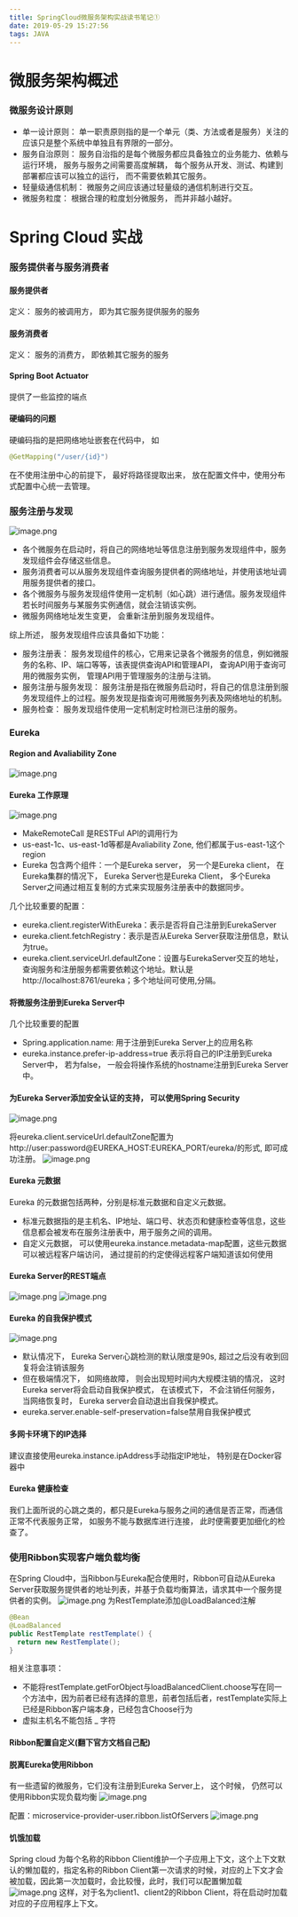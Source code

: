```yaml
---
title: SpringCloud微服务架构实战读书笔记①
date: 2019-05-29 15:27:56
tags: JAVA
---
```


# 微服务架构概述

### 微服务设计原则
- 单一设计原则： 单一职责原则指的是一个单元（类、方法或者是服务）关注的应该只是整个系统中单独且有界限的一部分。
- 服务自治原则： 服务自治指的是每个微服务都应具备独立的业务能力、依赖与运行环境， 服务与服务之间需要高度解耦， 每个服务从开发、测试、构建到部署都应该可以独立的运行， 而不需要依赖其它服务。
- 轻量级通信机制： 微服务之间应该通过轻量级的通信机制进行交互。
- 微服务粒度： 根据合理的粒度划分微服务， 而并非越小越好。

<!--more-->

# Spring Cloud 实战

### 服务提供者与服务消费者

#### 服务提供者
定义： 服务的被调用方， 即为其它服务提供服务的服务


#### 服务消费者
定义： 服务的消费方， 即依赖其它服务的服务


#### Spring Boot Actuator
提供了一些监控的端点

#### 硬编码的问题
硬编码指的是把网络地址嵌套在代码中， 如
```java
@GetMapping("/user/{id}")
```
在不使用注册中心的前提下， 最好将路径提取出来， 放在配置文件中，使用分布式配置中心统一去管理。

### 服务注册与发现
![image.png](https://upload-images.jianshu.io/upload_images/13918038-ea202a8b6cfc0a3f.png?imageMogr2/auto-orient/strip%7CimageView2/2/w/1240)
- 各个微服务在启动时，将自己的网络地址等信息注册到服务发现组件中，服务发现组件会存储这些信息。
- 服务消费者可以从服务发现组件查询服务提供者的网络地址，并使用该地址调用服务提供者的接口。
- 各个微服务与服务发现组件使用一定机制（如心跳）进行通信。服务发现组件若长时间服务与某服务实例通信，就会注销该实例。
- 微服务网络地址发生变更， 会重新注册到服务发现组件。

综上所述， 服务发现组件应该具备如下功能：
- 服务注册表： 服务发现组件的核心，它用来记录各个微服务的信息，例如微服务的名称、IP、端口等等，该表提供查询API和管理API， 查询API用于查询可用的微服务实例， 管理API用于管理服务的注册与注销。
- 服务注册与服务发现： 服务注册是指在微服务启动时，将自己的信息注册到服务发现组件上的过程。服务发现是指查询可用微服务列表及网络地址的机制。
- 服务检查： 服务发现组件使用一定机制定时检测已注册的服务。

### Eureka

#### Region and Avaliability Zone
![image.png](https://upload-images.jianshu.io/upload_images/13918038-23d39681d04f8e38.png?imageMogr2/auto-orient/strip%7CimageView2/2/w/1240)

#### Eureka 工作原理
![image.png](https://upload-images.jianshu.io/upload_images/13918038-a502e8b0978441bc.png?imageMogr2/auto-orient/strip%7CimageView2/2/w/1240)
- MakeRemoteCall 是RESTFul API的调用行为
- us-east-1c、us-east-1d等都是Avaliability Zone, 他们都属于us-east-1这个region
- Eureka 包含两个组件：一个是Eureka server， 另一个是Eureka client， 在Eureka集群的情况下， Eureka Server也是Eureka Client， 多个Eureka Server之间通过相互复制的方式来实现服务注册表中的数据同步。

几个比较重要的配置：
- eureka.client.registerWithEureka：表示是否将自己注册到EurekaServer
- eureka.client.fetchRegistry：表示是否从Eureka Server获取注册信息，默认为true。
- eureka.client.serviceUrl.defaultZone：设置与EurekaServer交互的地址，查询服务和注册服务都需要依赖这个地址。默认是http://localhost:8761/eureka；多个地址间可使用,分隔。

#### 将微服务注册到Eureka Server中
几个比较重要的配置
- Spring.application.name: 用于注册到Eureka Server上的应用名称
- eureka.instance.prefer-ip-address=true 表示将自己的IP注册到Eureka Server中， 若为false， 一般会将操作系统的hostname注册到Eureka Server中。

#### 为Eureka Server添加安全认证的支持， 可以使用Spring Security
![image.png](https://upload-images.jianshu.io/upload_images/13918038-26f6b2a271ef2fc1.png?imageMogr2/auto-orient/strip%7CimageView2/2/w/1240)  

   将eureka.client.serviceUrl.defaultZone配置为http://user:password@EUREKA_HOST:EUREKA_PORT/eureka/的形式, 即可成功注册。
![image.png](https://upload-images.jianshu.io/upload_images/13918038-3ee039946a47b453.png?imageMogr2/auto-orient/strip%7CimageView2/2/w/1240)

#### Eureka 元数据
Eureka 的元数据包括两种，分别是标准元数据和自定义元数据。

- 标准元数据指的是主机名、IP地址、端口号、状态页和健康检查等信息，这些信息都会被发布在服务注册表中，用于服务之间的调用。
- 自定义元数据， 可以使用eureka.instance.metadata-map配置，这些元数据可以被远程客户端访问， 通过提前的约定使得远程客户端知道该如何使用

#### Eureka Server的REST端点
![image.png](https://upload-images.jianshu.io/upload_images/13918038-0d8849fe445595af.png?imageMogr2/auto-orient/strip%7CimageView2/2/w/1240)
![image.png](https://upload-images.jianshu.io/upload_images/13918038-1420a77c674b973d.png?imageMogr2/auto-orient/strip%7CimageView2/2/w/1240)

#### Eureka 的自我保护模式
![image.png](https://upload-images.jianshu.io/upload_images/13918038-65a9f43bcd1a020a.png?imageMogr2/auto-orient/strip%7CimageView2/2/w/1240)

- 默认情况下， Eureka Server心跳检测的默认限度是90s, 超过之后没有收到回复将会注销该服务
- 但在极端情况下， 如网络故障， 则会出现短时间内大规模注销的情况， 这时Eureka server将会启动自我保护模式， 在该模式下， 不会注销任何服务， 当网络恢复时， Eureka server会自动退出自我保护模式。
- eureka.server.enable-self-preservation=false禁用自我保护模式

#### 多网卡环境下的IP选择
建议直接使用eureka.instance.ipAddress手动指定IP地址， 特别是在Docker容器中

#### Eureka 健康检查
我们上面所说的心跳之类的，都只是Eureka与服务之间的通信是否正常，而通信正常不代表服务正常， 如服务不能与数据库进行连接， 此时便需要更加细化的检查了。


### 使用Ribbon实现客户端负载均衡
在Spring Cloud中，当Ribbon与Eureka配合使用时，Ribbon可自动从Eureka Server获取服务提供者的地址列表，并基于负载均衡算法，请求其中一个服务提供者的实例。
![image.png](https://upload-images.jianshu.io/upload_images/13918038-6285ccb925df4da5.png?imageMogr2/auto-orient/strip%7CimageView2/2/w/1240)
为RestTemplate添加@LoadBalanced注解

```java
@Bean
@LoadBalanced
public RestTemplate restTemplate() {
  return new RestTemplate();
}
```

相关注意事项：
- 不能将restTemplate.getForObject与loadBalancedClient.choose写在同一个方法中，因为前者已经有选择的意思，前者包括后者，restTemplate实际上已经是Ribbon客户端本身，已经包含Choose行为
- 虚拟主机名不能包括 _ 字符  

#### Ribbon配置自定义(翻下官方文档自己配)


#### 脱离Eureka使用Ribbon
有一些遗留的微服务，它们没有注册到Eureka Server上， 这个时候， 仍然可以使用Ribbon实现负载均衡
![image.png](https://upload-images.jianshu.io/upload_images/13918038-ff1babc38ad51a81.png?imageMogr2/auto-orient/strip%7CimageView2/2/w/1240)

配置：microservice-provider-user.ribbon.listOfServers
![image.png](https://upload-images.jianshu.io/upload_images/13918038-9ecbeafbb4bb8f63.png?imageMogr2/auto-orient/strip%7CimageView2/2/w/1240)

#### 饥饿加载
Spring cloud 为每个名称的Ribbon Client维护一个子应用上下文，这个上下文默认的懒加载的，指定名称的Ribbon Client第一次请求的时候，对应的上下文才会被加载，因此第一次加载时，会比较慢，此时，我们可以配置懒加载
![image.png](https://upload-images.jianshu.io/upload_images/13918038-749611dfbfde1bea.png?imageMogr2/auto-orient/strip%7CimageView2/2/w/1240)
这样，对于名为client1、client2的Ribbon Client，将在启动时加载对应的子应用程序上下文。
